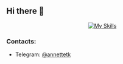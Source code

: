 ## Hi there 👋

<!--
**annakarpova9/annakarpova9** is a ✨ _special_ ✨ repository because its `README.md` (this file) appears on your GitHub profile.

Here are some ideas to get you started:

- 🔭 I’m currently working on ...
- 🌱 I’m currently learning ...
- 👯 I’m looking to collaborate on ...
- 🤔 I’m looking for help with ...
- 💬 Ask me about ...
- 📫 How to reach me: ...
- 😄 Pronouns: ...
- ⚡ Fun fact: ...
-->

<div align="center">
  
[![My Skills](https://skillicons.dev/icons?i=js,ts,html,css,scss,react,redux,git,npm,yarn,webpack,vite,jest,cypress,figma,docker&perline=8)](https://skillicons.dev)

</div>

<!--
## <div align="center">Github Stats</div>   
<div align="center">
<img src="https://github-readme-stats.vercel.app/api/top-langs?username=annakarpova9&locale=en&hide_title=false&layout=compact&card_width=600&langs_count=5&theme=dracula&hide_border=false&order=2" height="150" alt="languages graph"/>
</div>
-->

### Contacts: 
* Telegram: <a href="https://t.me/annettetk" target="_blank">@annettetk</a>
